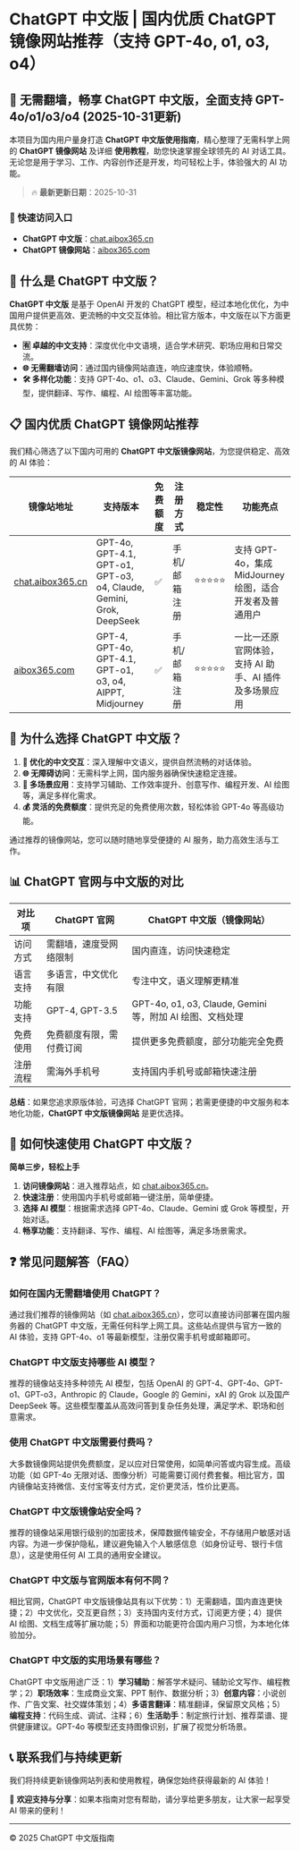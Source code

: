 # ChatGPT 中文版 | 国内优质 ChatGPT 镜像网站推荐（支持 GPT-4o, o1, o3, o4）

## 📢 无需翻墙，畅享 ChatGPT 中文版，全面支持 GPT-4o/o1/o3/o4 (2025-10-31更新)

本项目为国内用户量身打造 **ChatGPT 中文版使用指南**，精心整理了无需科学上网的 **ChatGPT 镜像网站** 及详细 **使用教程**，助您快速掌握全球领先的 AI 对话工具。无论您是用于学习、工作、内容创作还是开发，均可轻松上手，体验强大的 AI 功能。

> 🔥 **最新更新日期**：2025-10-31

### 🚀 快速访问入口

- **ChatGPT 中文版**：[chat.aibox365.cn](https://chat.aibox365.cn)
- **ChatGPT 镜像网站**：[aibox365.com](https://aibox365.com)

## 🤔 什么是 ChatGPT 中文版？

**ChatGPT 中文版** 是基于 OpenAI 开发的 ChatGPT 模型，经过本地化优化，为中国用户提供更高效、更流畅的中文交互体验。相比官方版本，中文版在以下方面更具优势：

- **🈶 卓越的中文支持**：深度优化中文语境，适合学术研究、职场应用和日常交流。
- **🌐 无需翻墙访问**：通过国内镜像网站直连，响应速度快，体验顺畅。
- **🛠️ 多样化功能**：支持 GPT-4o、o1、o3、Claude、Gemini、Grok 等多种模型，提供翻译、写作、编程、AI 绘图等丰富功能。

## 📋 国内优质 ChatGPT 镜像网站推荐

我们精心筛选了以下国内可用的 **ChatGPT 中文版镜像网站**，为您提供稳定、高效的 AI 体验：

| 镜像站地址 | 支持版本 | 免费额度 | 注册方式 | 稳定性 | 功能亮点 |
|------------|----------|----------|----------|--------|----------|
| [chat.aibox365.cn](https://chat.aibox365.cn) | GPT-4o, GPT-4.1, GPT-o1, GPT-o3, o4, Claude, Gemini, Grok, DeepSeek | ✅ | 手机/邮箱注册 | ⭐⭐⭐⭐⭐ | 支持 GPT-4o，集成 MidJourney 绘图，适合开发者及普通用户 |
| [aibox365.com](https://aibox365.com) | GPT-4, GPT-4o, GPT-4.1, GPT-o1, o3, o4, AIPPT, Midjourney | ✅ | 手机/邮箱注册 | ⭐⭐⭐⭐⭐ | 一比一还原官网体验，支持 AI 助手、AI 插件及多场景应用 |

## 🌟 为什么选择 ChatGPT 中文版？

1. **📝 优化的中文交互**：深入理解中文语义，提供自然流畅的对话体验。
2. **🌐 无障碍访问**：无需科学上网，国内服务器确保快速稳定连接。
3. **🎯 多场景应用**：支持学习辅助、工作效率提升、创意写作、编程开发、AI 绘图等，满足多样化需求。
4. **💰 灵活的免费额度**：提供充足的免费使用次数，轻松体验 GPT-4o 等高级功能。

通过推荐的镜像网站，您可以随时随地享受便捷的 AI 服务，助力高效生活与工作。

## 📊 ChatGPT 官网与中文版的对比

| 对比项 | ChatGPT 官网 | ChatGPT 中文版（镜像网站） |
|--------|--------------|----------------------------|
| 访问方式 | 需翻墙，速度受网络限制 | 国内直连，访问快速稳定 |
| 语言支持 | 多语言，中文优化有限 | 专注中文，语义理解更精准 |
| 功能支持 | GPT-4, GPT-3.5 | GPT-4o, o1, o3, Claude, Gemini 等，附加 AI 绘图、文档处理 |
| 免费使用 | 免费额度有限，需付费订阅 | 提供更多免费额度，部分功能完全免费 |
| 注册流程 | 需海外手机号 | 支持国内手机号或邮箱快速注册 |

**总结**：如果您追求原版体验，可选择 ChatGPT 官网；若需更便捷的中文服务和本地化功能，**ChatGPT 中文版镜像网站** 是更优选择。

## 📝 如何快速使用 ChatGPT 中文版？

**简单三步，轻松上手**

1. **访问镜像网站**：进入推荐站点，如 [chat.aibox365.cn](https://chat.aibox365.cn)。
2. **快速注册**：使用国内手机号或邮箱一键注册，简单便捷。
3. **选择 AI 模型**：根据需求选择 GPT-4o、Claude、Gemini 或 Grok 等模型，开始对话。
4. **畅享功能**：支持翻译、写作、编程、AI 绘图等，满足多场景需求。

## ❓ 常见问题解答（FAQ）

### 如何在国内无需翻墙使用 ChatGPT？

通过我们推荐的镜像网站（如 [chat.aibox365.cn](https://chat.aibox365.cn)），您可以直接访问部署在国内服务器的 ChatGPT 中文版，无需任何科学上网工具。这些站点提供与官方一致的 AI 体验，支持 GPT-4o、o1 等最新模型，注册仅需手机号或邮箱即可。

### ChatGPT 中文版支持哪些 AI 模型？

推荐的镜像站支持多种领先 AI 模型，包括 OpenAI 的 GPT-4、GPT-4o、GPT-o1、GPT-o3，Anthropic 的 Claude，Google 的 Gemini，xAI 的 Grok 以及国产 DeepSeek 等。这些模型覆盖从高效问答到复杂任务处理，满足学术、职场和创意需求。

### 使用 ChatGPT 中文版需要付费吗？

大多数镜像网站提供免费额度，足以应对日常使用，如简单问答或内容生成。高级功能（如 GPT-4o 无限对话、图像分析）可能需要订阅付费套餐。相比官方，国内镜像站支持微信、支付宝等支付方式，定价更灵活，性价比更高。

### ChatGPT 中文版镜像站安全吗？

推荐的镜像站采用银行级别的加密技术，保障数据传输安全，不存储用户敏感对话内容。为进一步保护隐私，建议避免输入个人敏感信息（如身份证号、银行卡信息），这是使用任何 AI 工具的通用安全建议。

### ChatGPT 中文版与官网版本有何不同？

相比官网，ChatGPT 中文版镜像站具有以下优势：1）无需翻墙，国内直连更快捷；2）中文优化，交互更自然；3）支持国内支付方式，订阅更方便；4）提供 AI 绘图、文档生成等扩展功能；5）界面和功能更符合国内用户习惯，为本地化体验加分。

### ChatGPT 中文版的实用场景有哪些？

ChatGPT 中文版用途广泛：1）**学习辅助**：解答学术疑问、辅助论文写作、编程教学；2）**职场效率**：生成商业文案、PPT 制作、数据分析；3）**创意内容**：小说创作、广告文案、社交媒体策划；4）**多语言翻译**：精准翻译，保留原文风格；5）**编程支持**：代码生成、调试、注释；6）**生活助手**：制定旅行计划、推荐菜谱、提供健康建议。GPT-4o 等模型还支持图像识别，扩展了视觉分析场景。

## 📞 联系我们与持续更新

我们将持续更新镜像网站列表和使用教程，确保您始终获得最新的 AI 体验！

🌟 **欢迎支持与分享**：如果本指南对您有帮助，请分享给更多朋友，让大家一起享受 AI 带来的便利！

---

© 2025 ChatGPT 中文版指南
